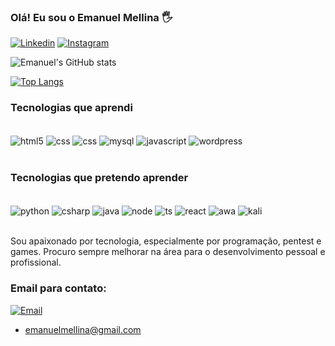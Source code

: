 

### Olá! Eu sou o Emanuel Mellina 🖐️

[![Linkedin](https://img.shields.io/badge/LinkedIn-0077B5?style=for-the-badge&logo=linkedin&logoColor=white)](https://www.linkedin.com/in/emanuel-mellina/)
[![Instagram](https://img.shields.io/badge/Instagram-E4405F?style=for-the-badge&logo=instagram&logoColor=white)](https://www.instagram.com/drowned.fxze/)

![Emanuel's GitHub stats](https://github-readme-stats.vercel.app/api?username=itoshi-m-dev&show_icons=true&theme=tokyonight)

[![Top Langs](https://github-readme-stats.vercel.app/api/top-langs/?username=itoshi-m-dev)](https://github.com/itoshi-m-dev/github-readme-stats)





### Tecnologias que aprendi

<div style="display: inline_block"></br>
    <img align="center" alt="html5" src="https://img.shields.io/badge/HTML5-E34F26?style=for-the-badge&logo=html5&logoColor=white" />
    <img align="center" alt="css" src="https://img.shields.io/badge/CSS3-1572B6?style=for-the-badge&logo=css3&logoColor=white" />
    <img align="center" alt="css" src="https://img.shields.io/badge/PHP-777BB4?style=for-the-badge&logo=php&logoColor=white" />
    <img align="center" alt="mysql" src="https://img.shields.io/badge/MySQL-00000F?style=for-the-badge&logo=mysql&logoColor=white" />
    <img align="center" alt="javascript" src="https://img.shields.io/badge/JavaScript-F7DF1E?style=for-the-badge&logo=javascript&logoColor=black" />
    <img align="center" alt="wordpress" src="https://img.shields.io/badge/Wordpress-21759B?style=for-the-badge&logo=wordpress&logoColor=white" />

</div>

</br>

### Tecnologias que pretendo aprender


<div style="display: inline_block"></br>
    <img align="center" alt="python" src="https://img.shields.io/badge/Python-3776AB?style=for-the-badge&logo=python&logoColor=white" />
    <img align="center" alt="csharp" src="https://img.shields.io/badge/C%23-239120?style=for-the-badge&logo=c-sharp&logoColor=white" />
     <img align="center" alt="java" src="https://img.shields.io/badge/Java-ED8B00?style=for-the-badge&logo=openjdk&logoColor=white" />
     <img align="center" alt="node" src="https://img.shields.io/badge/Node.js-43853D?style=for-the-badge&logo=node.js&logoColor=white" />
     <img align="center" alt="ts" src="https://img.shields.io/badge/TypeScript-007ACC?style=for-the-badge&logo=typescript&logoColor=white" />
     <img align="center" alt="react" src="https://img.shields.io/badge/React-20232A?style=for-the-badge&logo=react&logoColor=61DAFB" />
     <img align="center" alt="awa" src="https://img.shields.io/badge/Amazon_AWS-232F3E?style=for-the-badge&logo=amazon-aws&logoColor=white" />
     <img align="center" alt="kali" src="https://img.shields.io/badge/Kali_Linux-557C94?style=for-the-badge&logo=kali-linux&logoColor=white" />
    

</div></br>

Sou apaixonado por tecnologia, especialmente por programação, pentest e games. Procuro sempre melhorar na área para o desenvolvimento pessoal e profissional.

### Email para contato:

[![Email](https://img.shields.io/badge/Gmail-D14836?style=for-the-badge&logo=gmail&logoColor=white
)]()  </br>
- emanuelmellina@gmail.com    
